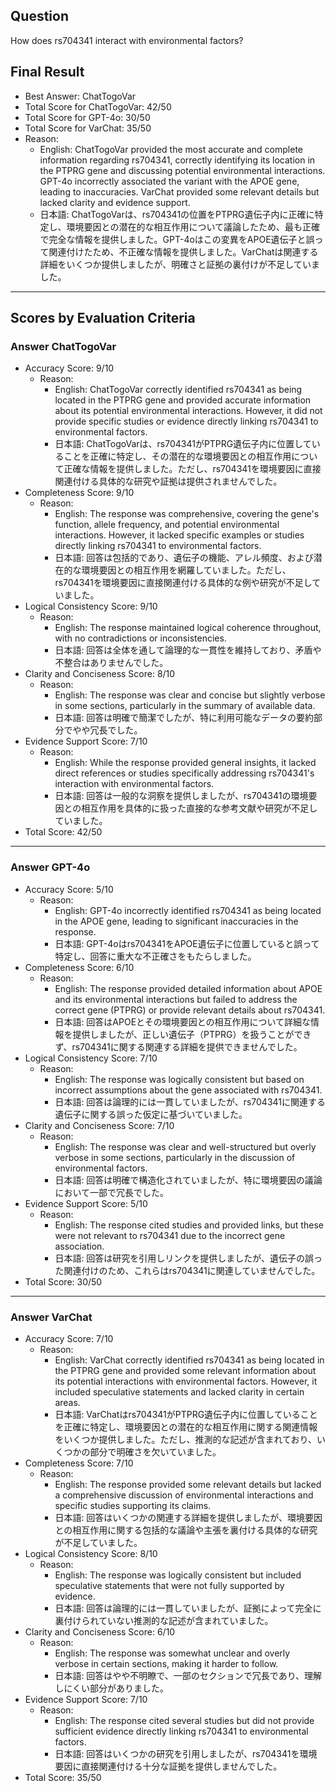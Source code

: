 ## Question

How does rs704341 interact with environmental factors?

## Final Result

- Best Answer: ChatTogoVar
- Total Score for ChatTogoVar: 42/50
- Total Score for GPT-4o: 30/50
- Total Score for VarChat: 35/50
- Reason:
  - English: ChatTogoVar provided the most accurate and complete information regarding rs704341, correctly identifying its location in the PTPRG gene and discussing potential environmental interactions. GPT-4o incorrectly associated the variant with the APOE gene, leading to inaccuracies. VarChat provided some relevant details but lacked clarity and evidence support.
  - 日本語: ChatTogoVarは、rs704341の位置をPTPRG遺伝子内に正確に特定し、環境要因との潜在的な相互作用について議論したため、最も正確で完全な情報を提供しました。GPT-4oはこの変異をAPOE遺伝子と誤って関連付けたため、不正確な情報を提供しました。VarChatは関連する詳細をいくつか提供しましたが、明確さと証拠の裏付けが不足していました。

---

## Scores by Evaluation Criteria

### Answer ChatTogoVar
- Accuracy Score: 9/10
  - Reason: 
    - English: ChatTogoVar correctly identified rs704341 as being located in the PTPRG gene and provided accurate information about its potential environmental interactions. However, it did not provide specific studies or evidence directly linking rs704341 to environmental factors.
    - 日本語: ChatTogoVarは、rs704341がPTPRG遺伝子内に位置していることを正確に特定し、その潜在的な環境要因との相互作用について正確な情報を提供しました。ただし、rs704341を環境要因に直接関連付ける具体的な研究や証拠は提供されませんでした。
- Completeness Score: 9/10
  - Reason: 
    - English: The response was comprehensive, covering the gene's function, allele frequency, and potential environmental interactions. However, it lacked specific examples or studies directly linking rs704341 to environmental factors.
    - 日本語: 回答は包括的であり、遺伝子の機能、アレル頻度、および潜在的な環境要因との相互作用を網羅していました。ただし、rs704341を環境要因に直接関連付ける具体的な例や研究が不足していました。
- Logical Consistency Score: 9/10
  - Reason: 
    - English: The response maintained logical coherence throughout, with no contradictions or inconsistencies.
    - 日本語: 回答は全体を通して論理的な一貫性を維持しており、矛盾や不整合はありませんでした。
- Clarity and Conciseness Score: 8/10
  - Reason: 
    - English: The response was clear and concise but slightly verbose in some sections, particularly in the summary of available data.
    - 日本語: 回答は明確で簡潔でしたが、特に利用可能なデータの要約部分でやや冗長でした。
- Evidence Support Score: 7/10
  - Reason: 
    - English: While the response provided general insights, it lacked direct references or studies specifically addressing rs704341's interaction with environmental factors.
    - 日本語: 回答は一般的な洞察を提供しましたが、rs704341の環境要因との相互作用を具体的に扱った直接的な参考文献や研究が不足していました。
- Total Score: 42/50

---

### Answer GPT-4o
- Accuracy Score: 5/10
  - Reason: 
    - English: GPT-4o incorrectly identified rs704341 as being located in the APOE gene, leading to significant inaccuracies in the response.
    - 日本語: GPT-4oはrs704341をAPOE遺伝子に位置していると誤って特定し、回答に重大な不正確さをもたらしました。
- Completeness Score: 6/10
  - Reason: 
    - English: The response provided detailed information about APOE and its environmental interactions but failed to address the correct gene (PTPRG) or provide relevant details about rs704341.
    - 日本語: 回答はAPOEとその環境要因との相互作用について詳細な情報を提供しましたが、正しい遺伝子（PTPRG）を扱うことができず、rs704341に関する関連する詳細を提供できませんでした。
- Logical Consistency Score: 7/10
  - Reason: 
    - English: The response was logically consistent but based on incorrect assumptions about the gene associated with rs704341.
    - 日本語: 回答は論理的には一貫していましたが、rs704341に関連する遺伝子に関する誤った仮定に基づいていました。
- Clarity and Conciseness Score: 7/10
  - Reason: 
    - English: The response was clear and well-structured but overly verbose in some sections, particularly in the discussion of environmental factors.
    - 日本語: 回答は明確で構造化されていましたが、特に環境要因の議論において一部で冗長でした。
- Evidence Support Score: 5/10
  - Reason: 
    - English: The response cited studies and provided links, but these were not relevant to rs704341 due to the incorrect gene association.
    - 日本語: 回答は研究を引用しリンクを提供しましたが、遺伝子の誤った関連付けのため、これらはrs704341に関連していませんでした。
- Total Score: 30/50

---

### Answer VarChat
- Accuracy Score: 7/10
  - Reason: 
    - English: VarChat correctly identified rs704341 as being located in the PTPRG gene and provided some relevant information about its potential interactions with environmental factors. However, it included speculative statements and lacked clarity in certain areas.
    - 日本語: VarChatはrs704341がPTPRG遺伝子内に位置していることを正確に特定し、環境要因との潜在的な相互作用に関する関連情報をいくつか提供しました。ただし、推測的な記述が含まれており、いくつかの部分で明確さを欠いていました。
- Completeness Score: 7/10
  - Reason: 
    - English: The response provided some relevant details but lacked a comprehensive discussion of environmental interactions and specific studies supporting its claims.
    - 日本語: 回答はいくつかの関連する詳細を提供しましたが、環境要因との相互作用に関する包括的な議論や主張を裏付ける具体的な研究が不足していました。
- Logical Consistency Score: 8/10
  - Reason: 
    - English: The response was logically consistent but included speculative statements that were not fully supported by evidence.
    - 日本語: 回答は論理的には一貫していましたが、証拠によって完全に裏付けられていない推測的な記述が含まれていました。
- Clarity and Conciseness Score: 6/10
  - Reason: 
    - English: The response was somewhat unclear and overly verbose in certain sections, making it harder to follow.
    - 日本語: 回答はやや不明瞭で、一部のセクションで冗長であり、理解しにくい部分がありました。
- Evidence Support Score: 7/10
  - Reason: 
    - English: The response cited several studies but did not provide sufficient evidence directly linking rs704341 to environmental factors.
    - 日本語: 回答はいくつかの研究を引用しましたが、rs704341を環境要因に直接関連付ける十分な証拠を提供しませんでした。
- Total Score: 35/50